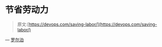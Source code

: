 # 节省劳动力

> 原文:[https://devops.com/saving-labor/](https://devops.com/saving-labor/)

— [罗尔泊](https://devops.com/author/breselman/)
